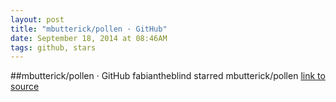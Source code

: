 ```yaml
---
layout: post
title: "mbutterick/pollen · GitHub"
date: September 18, 2014 at 08:46AM
tags: github, stars
---
```

##mbutterick/pollen · GitHub
fabiantheblind starred mbutterick/pollen
[link to source](http://ift.tt/1jlNi93) 
